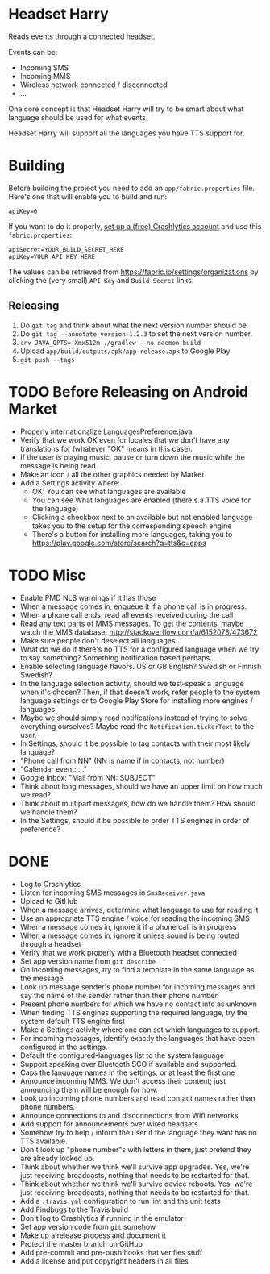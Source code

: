 # Headset Harry
Reads events through a connected headset.

Events can be:
* Incoming SMS
* Incoming MMS
* Wireless network connected / disconnected
* ...

One core concept is that Headset Harry will try to be smart about what
language should be used for what events.

Headset Harry will support all the languages you have TTS support for.

# Building
Before building the project you need to add an `app/fabric.properties`
file. Here's one that will enable you to build and run:
```
apiKey=0
```

If you want to do it properly, [set up a (free) Crashlytics
account](http://try.crashlytics.com/) and use this `fabric.properties`:
```
apiSecret=YOUR_BUILD_SECRET_HERE
apiKey=YOUR_API_KEY_HERE_
```
The values can be retrieved from https://fabric.io/settings/organizations
by clicking the (very small) `API Key` and `Build Secret` links.

## Releasing
1. Do ```git tag``` and think about what the next version number should be.
2. Do ```git tag --annotate version-1.2.3``` to set the next version number.
3. ```env JAVA_OPTS=-Xmx512m ./gradlew --no-daemon build```
4. Upload ```app/build/outputs/apk/app-release.apk``` to Google Play
5. ```git push --tags```

# TODO Before Releasing on Android Market
* Properly internationalize LanguagesPreference.java
* Verify that we work OK even for locales that we don't have any
translations for (whatever "OK" means in this case).
* If the user is playing music, pause or turn down the music while the
message is being read.
* Make an icon / all the other graphics needed by Market
* Add a Settings activity where:
    * OK: You can see what languages are available
    * You can see What languages are enabled (there's a TTS voice for the
    language)
    * Clicking a checkbox next to an available but not enabled language
    takes you to the setup for the corresponding speech engine
    * There's a button for installing more languages, taking you to
    https://play.google.com/store/search?q=tts&c=apps

# TODO Misc
* Enable PMD NLS warnings if it has those
* When a message comes in, enqueue it if a phone call is in progress.
* When a phone call ends, read all events received during the call
* Read any text parts of MMS messages. To get the contents, maybe watch
the MMS database: http://stackoverflow.com/a/6152073/473672
* Make sure people don't deselect all languages.
* What do we do if there's no TTS for a configured language when we try
to say something? Something notification based perhaps.
* Enable selecting language flavors. US or GB English? Swedish or
Finnish Swedish?
* In the language selection activity, should we test-speak a language
when it's chosen? Then, if that doesn't work, refer people to the
system language settings or to Google Play Store for installing more
engines / languages.
* Maybe we should simply read notifications instead of trying to solve
everything ourselves? Maybe read the `Notification.tickerText` to the
user.
* In Settings, should it be possible to tag contacts with their most
likely language?
* "Phone call from NN" (NN is name if in contacts, not number)
* "Calendar event: ..."
* Google Inbox: "Mail from NN: SUBJECT"
* Think about long messages, should we have an upper limit on how much
we read?
* Think about multipart messages, how do we handle them? How should we
handle them?
* In the Settings, should it be possible to order TTS engines in order
of preference?

# DONE
* Log to Crashlytics
* Listen for incoming SMS messages in `SmsReceiver.java`
* Upload to GitHub
* When a message arrives, determine what language to use for reading it
* Use an appropriate TTS engine / voice for reading the incoming SMS
* When a message comes in, ignore it if a phone call is in progress
* When a message comes in, ignore it unless sound is being routed
through a headset
* Verify that we work properly with a Bluetooth headset connected
* Set app version name from `git describe`
* On incoming messages, try to find a template in the same language as
the message
* Look up message sender's phone number for incoming messages and say
the name of the sender rather than their phone number.
* Present phone numbers for which we have no contact info as unknown
* When finding TTS engines supporting the required language, try the
system default TTS engine first
* Make a Settings activity where one can set which languages to support.
* For incoming messages, identify exactly the languages that have been
configured in the settings.
* Default the configured-languages list to the system language
* Support speaking over Bluetooth SCO if available and supported.
* Caps the language names in the settings, or at least the first one
* Announce incoming MMS. We don't access their content; just announcing
them will be enough for now.
* Look up incoming phone numbers and read contact names rather than
phone numbers.
* Announce connections to and disconnections from Wifi networks
* Add support for announcements over wired headsets
* Somehow try to help / inform the user if the language they want has no
TTS available.
* Don't look up "phone number"s with letters in them, just pretend they
are already looked up.
* Think about whether we think we'll survive app upgrades. Yes, we're
just receiving broadcasts, nothing that needs to be restarted for that.
* Think about whether we think we'll survive device reboots. Yes, we're
just receiving broadcasts, nothing that needs to be restarted for that.
* Add a `.travis.yml` configuration to run lint and the unit tests
* Add Findbugs to the Travis build
* Don't log to Crashlytics if running in the emulator
* Set app version code from `git` somehow
* Make up a release process and document it
* Protect the master branch on GitHub
* Add pre-commit and pre-push hooks that verifies stuff
* Add a license and put copyright headers in all files
